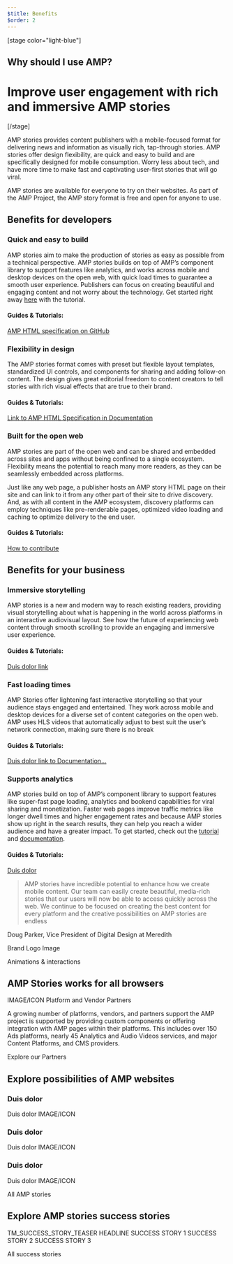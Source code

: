 ```yaml
---
$title: Benefits
$order: 2
---
```


[stage color="light-blue"]
## Why should I use AMP?
# Improve user engagement with rich and immersive AMP stories
[/stage]

AMP stories provides content publishers with a mobile-focused format for delivering news and information as visually rich, tap-through stories. AMP stories offer design flexibility, are quick and easy to build and are specifically designed for mobile consumption. Worry less about tech, and have more time to make fast and captivating user-first stories that will go viral.

AMP stories are available for everyone to try on their websites. As part of the AMP Project, the AMP story format is free and open for anyone to use.

## Benefits for developers
### Quick and easy to build
AMP stories aim to make the production of stories as easy as possible from a technical perspective. AMP stories builds on top of AMP’s component library to support features like analytics, and works across mobile and desktop devices on the open web, with quick load times to guarantee a smooth user experience. Publishers can focus on creating beautiful and engaging content and not worry about the technology.
Get started right away [here](Link) with the tutorial.

#### Guides & Tutorials:
[AMP HTML specification on GitHub](Link)

### Flexibility in design
The AMP stories format comes with preset but flexible layout templates, standardized UI controls, and components for sharing and adding follow-on content. The design gives great editorial freedom to content creators to tell stories with rich visual effects that are true to their brand.

#### Guides & Tutorials:
[Link to AMP HTML Specification in Documentation](Link)

### Built for the open web
AMP stories are part of the open web and can be shared and embedded across sites and apps without being confined to a single ecosystem. Flexibility means the potential to reach many more readers, as they can be seamlessly embedded across platforms.

Just like any web page, a publisher hosts an AMP story HTML page on their site and can link to it from any other part of their site to drive discovery. And, as with all content in the AMP ecosystem, discovery platforms can employ techniques like pre-renderable pages, optimized video loading and caching to optimize delivery to the end user.

#### Guides & Tutorials:
[How to contribute](Link)

## Benefits for your business
### Immersive storytelling
AMP stories is a new and modern way to reach existing readers, providing visual storytelling about what is happening in the world across platforms in an interactive audiovisual layout. See how the future of experiencing web content through smooth scrolling to provide an engaging and immersive user experience.

#### Guides & Tutorials:
[Duis dolor link](Link)

### Fast loading times
AMP Stories offer lightening fast interactive storytelling so that your audience stays engaged and entertained. They work across mobile and desktop devices for a diverse set of content categories on the open web. AMP uses HLS videos that automatically adjust to best suit the user’s network connection, making sure there is no break

#### Guides & Tutorials:
[Duis dolor link to Documentation...](Link)

### Supports analytics
AMP stories build on top of AMP’s component library to support features like super-fast page loading, analytics and bookend capabilities for viral sharing and monetization. Faster web pages improve traffic metrics like longer dwell times and higher engagement rates and because AMP stories show up right in the search results, they can help you reach a wider audience and have a greater impact.
To get started, check out the [tutorial](Link) and [documentation](Link).

#### Guides & Tutorials:
[Duis dolor](Link)

> AMP stories have incredible potential to enhance how we create mobile content. Our team can easily create beautiful, media-rich stories that our users will now be able to access quickly across the web. We continue to be focused on creating the best content for every platform and the creative possibilities on AMP stories are endless

Doug Parker, Vice President of Digital Design at Meredith

Brand Logo Image

Animations & interactions

## AMP Stories works for all browsers
IMAGE/ICON Platform and Vendor Partners

A growing number of platforms, vendors, and partners support the AMP project is supported by providing custom components or offering integration with AMP pages within their platforms. This includes over 150 Ads platforms, nearly 45 Analytics and Audio Videos services, and major Content Platforms, and CMS providers.

Explore our Partners

## Explore possibilities of AMP websites
### Duis dolor
Duis dolor
IMAGE/ICON

### Duis dolor
Duis dolor
IMAGE/ICON

### Duis dolor
Duis dolor
IMAGE/ICON

All AMP stories

## Explore AMP stories success stories
TM_SUCCESS_STORY_TEASER HEADLINE
SUCCESS STORY 1
SUCCESS STORY 2
SUCCESS STORY 3

All success stories
